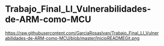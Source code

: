 # Trabajo_Final_LI_Vulnerabilidades-de-ARM-como-MCU
https://raw.githubusercontent.com/GarciaRosasIvan/Trabajo_Final_LI_Vulnerabilidades-de-ARM-como-MCU/blob/master/InicioREADMEGit.png
